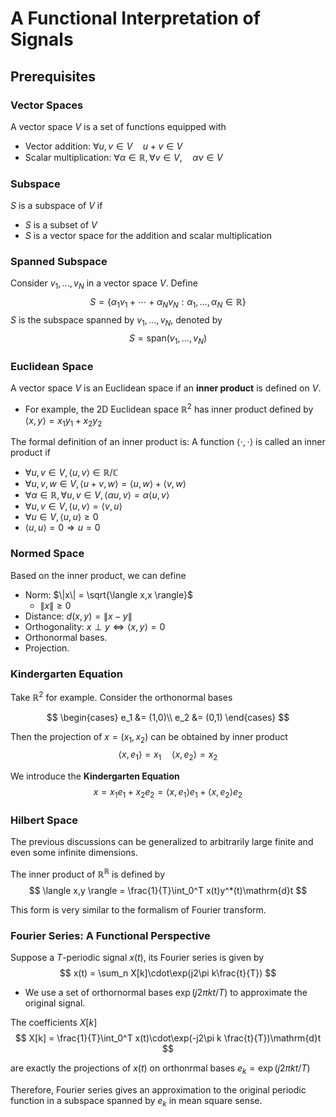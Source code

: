 # A Functional Interpretation of Signals

## Prerequisites

### Vector Spaces

A vector space $V$ is a set of functions equipped with

- Vector addition: $\forall u,v \in V \quad u + v \in V$
- Scalar multiplication: $\forall \alpha \in \mathbb{R}, \forall v \in V, \quad \alpha v \in V$

### Subspace

$S$ is a subspace of $V$ if

- $S$ is a subset of $V$
- $S$ is a vector space for the addition and scalar multiplication

### Spanned Subspace

Consider $v_1,\dots,v_N$ in a vector space $V$. Define
$$ S = \{ \alpha_1v_1 + \cdots + \alpha_Nv_N: \alpha_1,\dots,\alpha_N \in \mathbb{R} \} $$
$S$ is the subspace spanned by $v_1,\dots,v_N$, denoted by
$$ S = \mathrm{span}(v_1,\dots,v_N) $$

### Euclidean Space

A vector space $V$ is an Euclidean space if an **inner product** is defined on $V$.

- For example, the 2D Euclidean space $\mathbb{R}^2$ has inner product defined by $\langle x,y \rangle = x_1y_1 + x_2y_2$

The formal definition of an inner product is: A function $\langle \cdot, \cdot \rangle$ is called an inner product if

- $\forall u,v \in V, \langle u,v \rangle \in \mathbb{R} / \mathbb{C}$
- $\forall u,v,w\in V, \langle u+v,w \rangle = \langle u,w \rangle + \langle v,w \rangle$
- $\forall \alpha \in \mathbb{R}, \forall u,v \in V, \langle \alpha u, v \rangle = \alpha \langle u, v \rangle$
- $\forall u,v \in V, \langle u,v \rangle = \langle v,u \rangle$
- $\forall u \in V, \langle u,u \rangle \ge 0$
- $\langle u, u \rangle = 0 \Longrightarrow u = 0$

### Normed Space

Based on the inner product, we can define

- Norm: $\|x\| = \sqrt{\langle x,x \rangle}$
  - $\|x\| \ge 0$
- Distance: $d(x,y) = \|x-y\|$
- Orthogonality: $x \perp y \Leftrightarrow \langle x,y \rangle = 0$
- Orthonormal bases.
- Projection.

### Kindergarten Equation

Take $\mathbb{R}^2$ for example. Consider the orthonormal bases

$$
\begin{cases}
    e_1 &= (1,0)\\
    e_2 &= (0,1)
\end{cases}
$$

Then the projection of $x=(x_1,x_2)$ can be obtained by inner product
$$\langle x, e_1 \rangle = x_1 \quad \langle x, e_2 \rangle = x_2$$

We introduce the **Kindergarten Equation**
$$ x = x_1e_1 + x_2e_2 = \langle x,e_1 \rangle e_1 + \langle x,e_2 \rangle e_2 $$

### Hilbert Space

The previous discussions can be generalized to arbitrarily large finite and even some infinite dimensions.

The inner product of $\mathbb{R}^{\mathbb{R}}$ is defined by
$$ \langle x,y \rangle = \frac{1}{T}\int_0^T x(t)y^*(t)\mathrm{d}t $$

This form is very similar to the formalism of Fourier transform.

### Fourier Series: A Functional Perspective

Suppose a $T$-periodic signal $x(t)$, its Fourier series is given by
$$ x(t) = \sum_n X[k]\cdot\exp(j2\pi k\frac{t}{T}) $$

- We use a set of orthornormal bases $\exp(j2\pi kt /T)$ to approximate the original signal.

The coefficients $X[k]$
$$ X[k] = \frac{1}{T}\int_0^T x(t)\cdot\exp(-j2\pi k \frac{t}{T})\mathrm{d}t $$

are exactly the projections of $x(t)$ on orthonrmal bases $e_k = \exp(j2\pi kt/T)$

Therefore, Fourier series gives an approximation to the original periodic function in a subspace spanned by $e_k$ in mean square sense.
